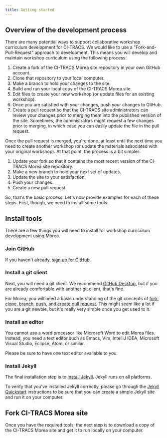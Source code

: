 ```yaml
---
title: Getting started
---
```


## Overview of the development process

There are many potential ways to support collaborative workshop curriculum development for CI-TRACS. We would like to use a "Fork-and-Pull-Request" approach to development. This means you will develop and maintain workshop curriculum using the following process:

1. Create a fork of the CI-TRACS Morea site repository in your own GitHub account.
2. Clone that repository to your local computer.
3. Make a branch to hold your changes to the site.
4. Build and run your local copy of the CI-TRACS Morea site.
5. Edit files to create your new workshop (or update files for an existing workshop).
6. Once you are satisfied with your changes, push your changes to GitHub.
7. Create a pull request so that the CI-TRACS site administrators can review your changes prior to merging them into the published version of the site. Sometimes, the administrators might request a few changes prior to merging, in which case you can easily update the file in the pull request.

Once the pull request is merged, you're done, at least until the next time you need to create another workshop (or update the materials associated with your original workshop).  At that point, the process is a bit simpler:

1. Update your fork so that it contains the most recent version of the CI-TRACS Morea site repository.
2. Make a new branch to hold your next set of updates. 
3. Update the site to your satisfaction.
4. Push your changes.
5. Create a new pull request.

So, that's the basic process. Let's now provide examples for each of these steps. First, though, we need to install some tools.

## Install tools

There are a few things you will need to install for workshop curriculum development using Morea.

### Join GitHub

If you haven't already, [sign up for GitHub](https://help.github.com/articles/signing-up-for-a-new-github-account).

### Install a git client

Next, you will need a git client.  We recommend [GitHub Desktop](https://desktop.github.com/), but if you are already comfortable with another git client, that's fine.  

For Morea, you will need a basic understanding of the git concepts of [fork](https://docs.github.com/en/get-started/quickstart/fork-a-repo), [clone](https://docs.github.com/en/repositories/creating-and-managing-repositories/cloning-a-repository), [branch](https://docs.github.com/en/pull-requests/collaborating-with-pull-requests/proposing-changes-to-your-work-with-pull-requests/about-branches), [push](https://docs.github.com/en/get-started/using-git/pushing-commits-to-a-remote-repository), and [create pull request](https://docs.github.com/en/pull-requests/collaborating-with-pull-requests/proposing-changes-to-your-work-with-pull-requests/creating-a-pull-request). This might seem like a lot if you are a git newbie, but it's really very simple once you get used to it.

### Install an editor

You cannot use a word processor like Microsoft Word to edit Morea files.  Instead, you need a text editor such as Emacs, Vim, IntelliJ IDEA, Microsoft Visual Studio, Eclipse, Atom, or similar.

Please be sure to have one text editor available to you.

### Install Jekyll

The final installation step is to [install Jekyll](https://jekyllrb.com/docs/installation/). Jekyll runs on all platforms.

To verify that you've installed Jekyll correctly, please go through the [Jekyll Quickstart](https://jekyllrb.com/docs/) instructions to be sure that you can create a simple Jekyll site and run it on your computer.

## Fork CI-TRACS Morea site

Once you have the required tools, the next step is to download a copy of the CI-TRACS Morea site and get it to run locally on your computer.  
